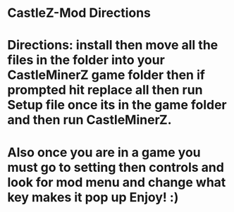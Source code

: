 # CastleZ-Mod Directions
# Directions: install then move all the files in the folder into your CastleMinerZ game folder then if prompted hit replace all then run Setup file once its in the game folder and then run CastleMinerZ.
# Also once you are in a game you must go to setting then controls and look for mod menu and change what key makes it pop up Enjoy! :)
